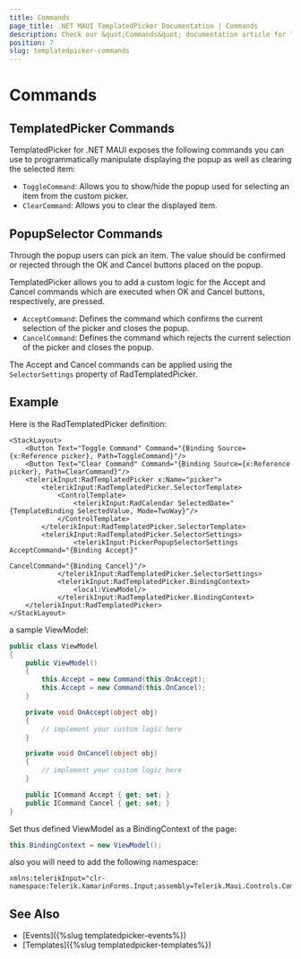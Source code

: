 ```yaml
---
title: Commands
page_title: .NET MAUI TemplatedPicker Documentation | Commands
description: Check our &quot;Commands&quot; documentation article for Telerik TemplatedPicker for .NET MAUI.
position: 7
slug: templatedpicker-commands
---
```


# Commands

## TemplatedPicker Commands

TemplatedPicker for .NET MAUI exposes the following commands you can use to programmatically manipulate displaying the popup as well as clearing the selected item:

* `ToggleCommand`: Allows you to show/hide the popup used for selecting an item from the custom picker.
* `ClearCommand`: Allows you to clear the displayed item.

## PopupSelector Commands

Through the popup users can pick an item. The value should be confirmed or rejected through the OK and Cancel buttons placed on the popup.

TemplatedPicker allows you to add a custom logic for the Accept and Cancel commands which are executed when OK and Cancel buttons, respectively, are pressed.

* `AcceptCommand`: Defines the command which confirms the current selection of the picker and closes the popup.
* `CancelCommand`: Defines the command which rejects the current selection of the picker and closes the popup.

The Accept and Cancel commands can be applied using the `SelectorSettings` property of RadTemplatedPicker.

## Example

Here is the RadTemplatedPicker definition:

```XAML
<StackLayout>
    <Button Text="Toggle Command" Command="{Binding Source={x:Reference picker}, Path=ToggleCommand}"/>
    <Button Text="Clear Command" Command="{Binding Source={x:Reference picker}, Path=ClearCommand}"/>
    <telerikInput:RadTemplatedPicker x:Name="picker">
        <telerikInput:RadTemplatedPicker.SelectorTemplate>
            <ControlTemplate>
                <telerikInput:RadCalendar SelectedDate="{TemplateBinding SelectedValue, Mode=TwoWay}"/>
            </ControlTemplate>
        </telerikInput:RadTemplatedPicker.SelectorTemplate>
		<telerikInput:RadTemplatedPicker.SelectorSettings>
                <telerikInput:PickerPopupSelectorSettings AcceptCommand="{Binding Accept}"
                                                          CancelCommand="{Binding Cancel}"/>
            </telerikInput:RadTemplatedPicker.SelectorSettings>
            <telerikInput:RadTemplatedPicker.BindingContext>
                <local:ViewModel/>
            </telerikInput:RadTemplatedPicker.BindingContext>
    </telerikInput:RadTemplatedPicker>
</StackLayout>
```

a sample ViewModel:

```C#
public class ViewModel
{
    public ViewModel()
    {
        this.Accept = new Command(this.OnAccept);
        this.Accept = new Command(this.OnCancel);
    }

    private void OnAccept(object obj)
    {
        // implement your custom logic here
    }

    private void OnCancel(object obj)
    {
        // implement your custom logic here
    }

    public ICommand Accept { get; set; }
    public ICommand Cancel { get; set; }
}
```

Set thus defined ViewModel as a BindingContext of the page:

```C#
this.BindingContext = new ViewModel();
```

also you will need to add the following namespace:

```XAML
xmlns:telerikInput="clr-namespace:Telerik.XamarinForms.Input;assembly=Telerik.Maui.Controls.Compatibility"
```

## See Also

- [Events]({%slug templatedpicker-events%})
- [Templates]({%slug templatedpicker-templates%})
